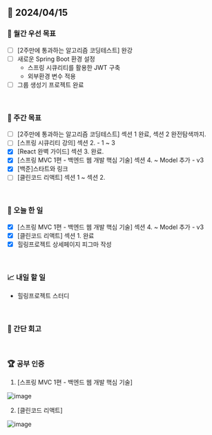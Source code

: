 ## 📅 2024/04/15

### 🚀 월간 우선 목표

- [ ] [2주만에 통과하는 알고리즘 코딩테스트] 완강
- [ ] 새로운 Spring Boot 환경 설정
  - 스프링 시큐리티를 활용한 JWT 구축
  - 외부환경 변수 적용
- [ ] 그룹 생성기 프로젝트 완료

<br />

### 👏 주간 목표

- [ ] [2주만에 통과하는 알고리즘 코딩테스트] 섹션 1 완료, 섹션 2 완전탐색까지.
- [ ] [스프링 시큐리티 강의] 섹션 2. - 1 ~ 3
- [x] [React 완벽 가이드] 섹션 3. 완료.
- [x] [스프링 MVC 1편 - 백엔드 웹 개발 핵심 기술] 섹션 4. ~ Model 추가 - v3
- [x] [백준]스타트와 링크
- [ ] [클린코드 리액트] 섹션 1 ~ 섹션 2.

<br />

### 💯 오늘 한 일

- [x] [스프링 MVC 1편 - 백엔드 웹 개발 핵심 기술] 섹션 4. ~ Model 추가 - v3
- [x] [클린코드 리액트] 섹션 1. 완료
- [x] 힐링프로젝트 상세페이지 피그마 작성

<br />

### 📈 내일 할 일

- 힐링프로젝트 스터디

<br />

### 🤔 간단 회고

<br />

### 🏆 공부 인증

1. [스프링 MVC 1편 - 백엔드 웹 개발 핵심 기술]

![image](https://github.com/suld2495/TIL/assets/42727909/536192cb-7ba8-4849-a2a2-5890e4904b17)


2. [클린코드 리액트]

![image](https://github.com/suld2495/TIL/assets/42727909/cea1c001-eb96-41c8-a390-0a5044b11cbf)

